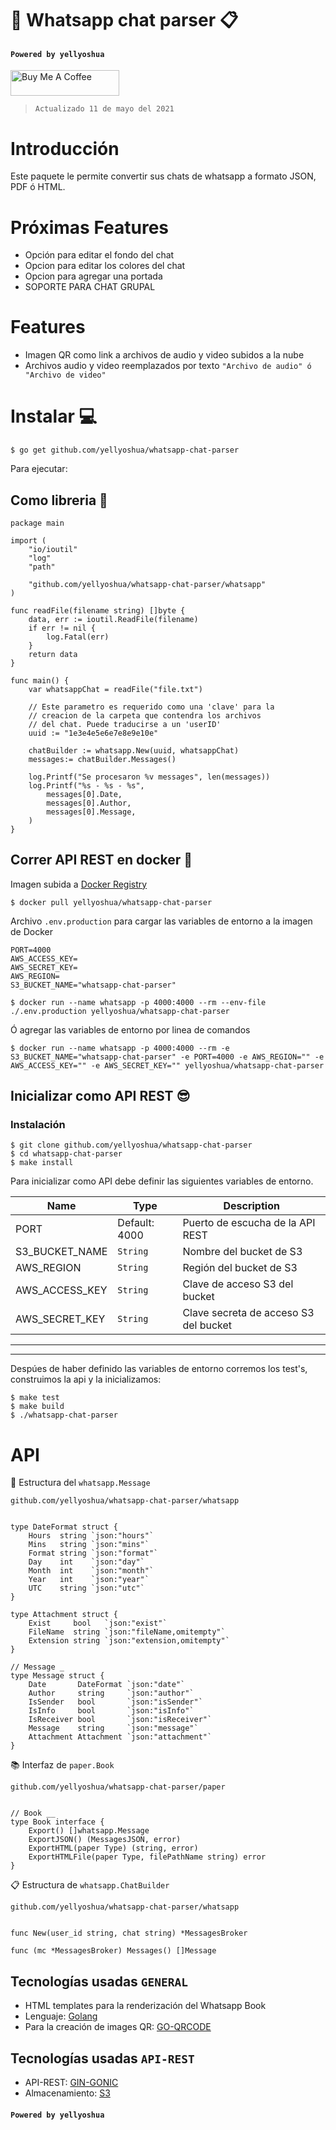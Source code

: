 # 💬 Whatsapp chat parser 📋

#### `Powered by yellyoshua `

<a href="https://www.buymeacoffee.com/yellyoshua" target="_blank"><img src="https://cdn.buymeacoffee.com/buttons/v2/default-yellow.png" alt="Buy Me A Coffee" height="41" width="174" ></a>

> `Actualizado 11 de mayo del 2021`

# Introducci&oacute;n

Este paquete le permite convertir sus chats de whatsapp a formato JSON, PDF ó HTML.

# Pr&oacute;ximas Features
- Opci&oacute;n para editar el fondo del chat
- Opcion para editar los colores del chat
- Opcion para agregar una portada
- SOPORTE PARA CHAT GRUPAL

# Features
- Imagen QR como link a archivos de audio y video subidos a la nube
- Archivos audio y video reemplazados por texto `"Archivo de audio" ó "Archivo de video"`

# Instalar 💻

```
$ go get github.com/yellyoshua/whatsapp-chat-parser
```

Para ejecutar:

## Como libreria 📜

```golang
package main

import (
	"io/ioutil"
	"log"
	"path"

	"github.com/yellyoshua/whatsapp-chat-parser/whatsapp"
)

func readFile(filename string) []byte {
	data, err := ioutil.ReadFile(filename)
	if err != nil {
		log.Fatal(err)
	}
	return data
}

func main() {
	var whatsappChat = readFile("file.txt")
	
	// Este parametro es requerido como una 'clave' para la
	// creacion de la carpeta que contendra los archivos
	// del chat. Puede traducirse a un 'userID'
	uuid := "1e3e4e5e6e7e8e9e10e"
	
	chatBuilder := whatsapp.New(uuid, whatsappChat)
	messages:= chatBuilder.Messages()

	log.Printf("Se procesaron %v messages", len(messages))
	log.Printf("%s - %s - %s",
		messages[0].Date,
		messages[0].Author,
		messages[0].Message,
	)
}
```

## Correr API REST en docker 🐳

Imagen subida a [Docker Registry](https://hub.docker.com/r/yellyoshua/whatsapp-chat-parser)

```
$ docker pull yellyoshua/whatsapp-chat-parser
```
Archivo `.env.production` para cargar las variables de entorno a la imagen de Docker

```.env
PORT=4000
AWS_ACCESS_KEY=
AWS_SECRET_KEY=
AWS_REGION=
S3_BUCKET_NAME="whatsapp-chat-parser"
```

```
$ docker run --name whatsapp -p 4000:4000 --rm --env-file ./.env.production yellyoshua/whatsapp-chat-parser
```
&Oacute; agregar las variables de entorno por linea de comandos

```
$ docker run --name whatsapp -p 4000:4000 --rm -e S3_BUCKET_NAME="whatsapp-chat-parser" -e PORT=4000 -e AWS_REGION="" -e AWS_ACCESS_KEY="" -e AWS_SECRET_KEY="" yellyoshua/whatsapp-chat-parser
```


## Inicializar como API REST 😎

### Instalaci&oacute;n

```
$ git clone github.com/yellyoshua/whatsapp-chat-parser
$ cd whatsapp-chat-parser
$ make install
```

Para inicializar como API debe definir las siguientes variables de entorno.

<!-- prettier-ignore-start -->
Name | Type | Description
| -- | -- | -- |
PORT | Default: 4000| Puerto de escucha de la API REST |
S3_BUCKET_NAME | `String`| Nombre del bucket de S3 |
AWS_REGION | `String`| Regi&oacute;n del bucket de S3 |
AWS_ACCESS_KEY | `String`| Clave de acceso S3 del bucket |
AWS_SECRET_KEY | `String`| Clave secreta de acceso S3 del bucket |
<!-- prettier-ignore-end -->

____
____


Desp&uacute;es de haber definido las variables de entorno corremos los test's, construimos la api y la inicializamos:

```
$ make test
$ make build
$ ./whatsapp-chat-parser
```

# API

💬 Estructura del `whatsapp.Message`

`github.com/yellyoshua/whatsapp-chat-parser/whatsapp`

```golang

type DateFormat struct {
	Hours  string `json:"hours"`
	Mins   string `json:"mins"`
	Format string `json:"format"`
	Day    int    `json:"day"`
	Month  int    `json:"month"`
	Year   int    `json:"year"`
	UTC    string `json:"utc"`
}

type Attachment struct {
	Exist     bool   `json:"exist"`
	FileName  string `json:"fileName,omitempty"`
	Extension string `json:"extension,omitempty"`
}

// Message _
type Message struct {
	Date       DateFormat `json:"date"`
	Author     string     `json:"author"`
	IsSender   bool       `json:"isSender"`
	IsInfo     bool       `json:"isInfo"`
	IsReceiver bool       `json:"isReceiver"`
	Message    string     `json:"message"`
	Attachment Attachment `json:"attachment"`
}

```

📚 Interfaz de `paper.Book`

`github.com/yellyoshua/whatsapp-chat-parser/paper`

```golang

// Book __
type Book interface {
	Export() []whatsapp.Message
	ExportJSON() (MessagesJSON, error)
	ExportHTML(paper Type) (string, error)
	ExportHTMLFile(paper Type, filePathName string) error
}

```

📋 Estructura de `whatsapp.ChatBuilder`

`github.com/yellyoshua/whatsapp-chat-parser/whatsapp`

```golang

func New(user_id string, chat string) *MessagesBroker

func (mc *MessagesBroker) Messages() []Message

```

## Tecnolog&iacute;as usadas ``GENERAL``

- HTML templates para la renderizaci&oacute;n del Whatsapp Book
- Lenguaje: [Golang](https://golang.org/)
- Para la creaci&oacute;n de images QR: [GO-QRCODE](https://github.com/skip2/go-qrcode)

## Tecnolog&iacute;as usadas ``API-REST``

- API-REST: [GIN-GONIC](github.com/gin-gonic/gin/)
- Almacenamiento: [S3](https://aws.amazon.com/s3/)

#### `Powered by yellyoshua `